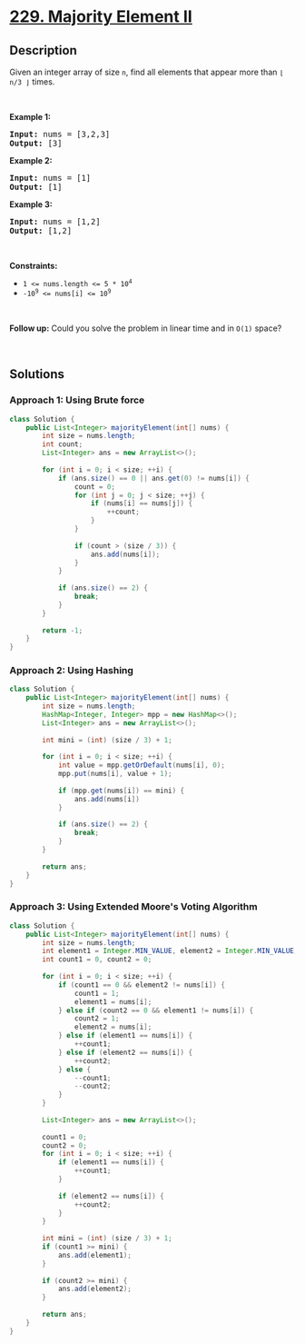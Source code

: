 # [229. Majority Element II](https://leetcode.com/problems/majority-element-ii)

## Description

<p>Given an integer array of size <code>n</code>, find all elements that appear more than <code>&lfloor; n/3 &rfloor;</code> times.</p>
<p>&nbsp;</p>

<p><strong class="example">Example 1:</strong></p>
<pre>
<strong>Input:</strong> nums = [3,2,3]
<strong>Output:</strong> [3]
</pre>

<p><strong class="example">Example 2:</strong></p>
<pre>
<strong>Input:</strong> nums = [1]
<strong>Output:</strong> [1]
</pre>

<p><strong class="example">Example 3:</strong></p>
<pre>
<strong>Input:</strong> nums = [1,2]
<strong>Output:</strong> [1,2]
</pre>
<p>&nbsp;</p>

<p><strong>Constraints:</strong></p>
<ul>
    <li><code>1 &lt;= nums.length &lt;= 5 * 10<sup>4</sup></code></li>
    <li><code>-10<sup>9</sup> &lt;= nums[i] &lt;= 10<sup>9</sup></code></li>
</ul>
<p>&nbsp;</p>

<p><strong>Follow up:</strong> Could you solve the problem in linear time and in <code>O(1)</code> space?</p>
<p>&nbsp;</p>

## Solutions

### **Approach 1: Using Brute force**

```java
class Solution {
    public List<Integer> majorityElement(int[] nums) {
        int size = nums.length;
        int count;
        List<Integer> ans = new ArrayList<>();
        
        for (int i = 0; i < size; ++i) {
            if (ans.size() == 0 || ans.get(0) != nums[i]) {
                count = 0;
                for (int j = 0; j < size; ++j) {
                    if (nums[i] == nums[j]) {
                        ++count;
                    }
                }
                
                if (count > (size / 3)) {
                    ans.add(nums[i]);
                }
            }
            
            if (ans.size() == 2) {
                break;
            }
        }
        
        return -1;
    }
}
```

### **Approach 2: Using Hashing**

```java
class Solution {
    public List<Integer> majorityElement(int[] nums) {
        int size = nums.length;
        HashMap<Integer, Integer> mpp = new HashMap<>();
        List<Integer> ans = new ArrayList<>();
        
        int mini = (int) (size / 3) + 1;
        
        for (int i = 0; i < size; ++i) {
            int value = mpp.getOrDefault(nums[i], 0);
            mpp.put(nums[i], value + 1);
            
            if (mpp.get(nums[i]) == mini) {
                ans.add(nums[i])
            }
            
            if (ans.size() == 2) {
                break;
            }
        }
        
        return ans;
    }
}
```

### **Approach 3: Using Extended Moore's Voting Algorithm**

```java
class Solution {
    public List<Integer> majorityElement(int[] nums) {
        int size = nums.length;
        int element1 = Integer.MIN_VALUE, element2 = Integer.MIN_VALUE;
        int count1 = 0, count2 = 0;
        
        for (int i = 0; i < size; ++i) {
            if (count1 == 0 && element2 != nums[i]) {
                count1 = 1;
                element1 = nums[i];
            } else if (count2 == 0 && element1 != nums[i]) {
                count2 = 1;
                element2 = nums[i];
            } else if (element1 == nums[i]) {
                ++count1;
            } else if (element2 == nums[i]) {
                ++count2;
            } else {
                --count1;
                --count2;
            }
        }
        
        List<Integer> ans = new ArrayList<>();
        
        count1 = 0;
        count2 = 0;
        for (int i = 0; i < size; ++i) {
            if (element1 == nums[i]) {
                ++count1;
            }
            
            if (element2 == nums[i]) {
                ++count2;
            }
        }
        
        int mini = (int) (size / 3) + 1;
        if (count1 >= mini) {
            ans.add(element1);
        }
        
        if (count2 >= mini) {
            ans.add(element2);
        }
        
        return ans;
    }
}
```